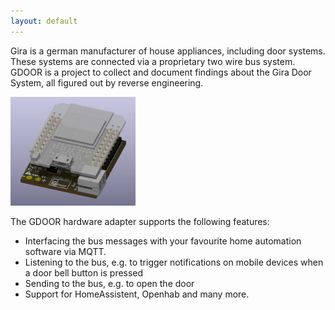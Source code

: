 ```yaml
---
layout: default
---
```


Gira is a german manufacturer of house appliances, including door systems. These systems are connected via a proprietary two wire bus system. GDOOR is a project to collect and document findings about the Gira Door System, all figured out by reverse engineering.

<c>
<img src="./assets/images/hardware.png" width="200px"/>
</c>

The GDOOR hardware adapter supports the following features:
- Interfacing the bus messages with your favourite home automation software via MQTT.
- Listening to the bus, e.g. to trigger notifications on mobile devices when a door bell button is pressed
- Sending to the bus, e.g. to open the door
- Support for HomeAssistent, Openhab and many more.
